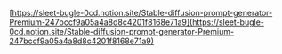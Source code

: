 
[https://sleet-bugle-0cd.notion.site/Stable-diffusion-prompt-generator-Premium-247bccf9a05a4a8d8c4201f8168e71a9](https://sleet-bugle-0cd.notion.site/Stable-diffusion-prompt-generator-Premium-247bccf9a05a4a8d8c4201f8168e71a9)